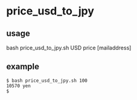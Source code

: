 # price_usd_to_jpy

## usage

bash price_usd_to_jpy.sh USD price [mailaddress]

## example

```
$ bash price_usd_to_jpy.sh 100
10570 yen
$
```

